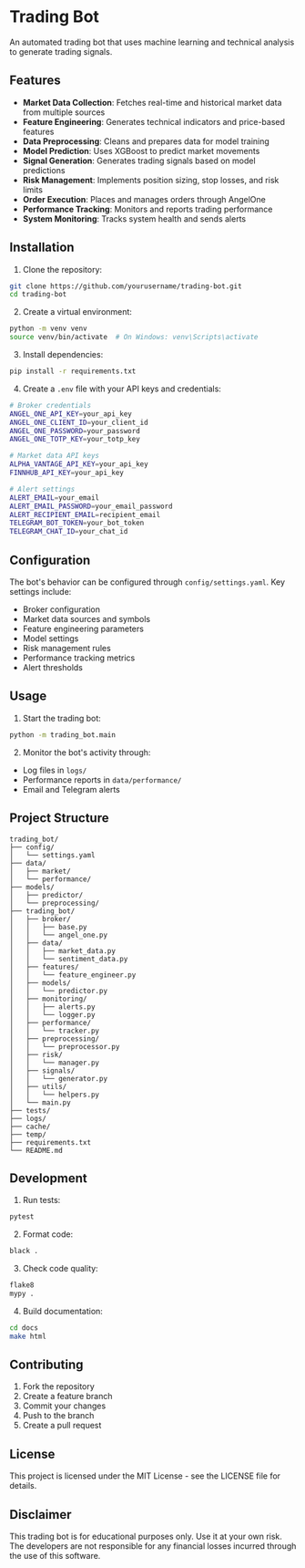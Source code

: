 # Trading Bot

An automated trading bot that uses machine learning and technical analysis to generate trading signals.

## Features

- **Market Data Collection**: Fetches real-time and historical market data from multiple sources
- **Feature Engineering**: Generates technical indicators and price-based features
- **Data Preprocessing**: Cleans and prepares data for model training
- **Model Prediction**: Uses XGBoost to predict market movements
- **Signal Generation**: Generates trading signals based on model predictions
- **Risk Management**: Implements position sizing, stop losses, and risk limits
- **Order Execution**: Places and manages orders through AngelOne
- **Performance Tracking**: Monitors and reports trading performance
- **System Monitoring**: Tracks system health and sends alerts

## Installation

1. Clone the repository:
```bash
git clone https://github.com/yourusername/trading-bot.git
cd trading-bot
```

2. Create a virtual environment:
```bash
python -m venv venv
source venv/bin/activate  # On Windows: venv\Scripts\activate
```

3. Install dependencies:
```bash
pip install -r requirements.txt
```

4. Create a `.env` file with your API keys and credentials:
```bash
# Broker credentials
ANGEL_ONE_API_KEY=your_api_key
ANGEL_ONE_CLIENT_ID=your_client_id
ANGEL_ONE_PASSWORD=your_password
ANGEL_ONE_TOTP_KEY=your_totp_key

# Market data API keys
ALPHA_VANTAGE_API_KEY=your_api_key
FINNHUB_API_KEY=your_api_key

# Alert settings
ALERT_EMAIL=your_email
ALERT_EMAIL_PASSWORD=your_email_password
ALERT_RECIPIENT_EMAIL=recipient_email
TELEGRAM_BOT_TOKEN=your_bot_token
TELEGRAM_CHAT_ID=your_chat_id
```

## Configuration

The bot's behavior can be configured through `config/settings.yaml`. Key settings include:

- Broker configuration
- Market data sources and symbols
- Feature engineering parameters
- Model settings
- Risk management rules
- Performance tracking metrics
- Alert thresholds

## Usage

1. Start the trading bot:
```bash
python -m trading_bot.main
```

2. Monitor the bot's activity through:
- Log files in `logs/`
- Performance reports in `data/performance/`
- Email and Telegram alerts

## Project Structure

```
trading_bot/
├── config/
│   └── settings.yaml
├── data/
│   ├── market/
│   └── performance/
├── models/
│   ├── predictor/
│   └── preprocessing/
├── trading_bot/
│   ├── broker/
│   │   ├── base.py
│   │   └── angel_one.py
│   ├── data/
│   │   ├── market_data.py
│   │   └── sentiment_data.py
│   ├── features/
│   │   └── feature_engineer.py
│   ├── models/
│   │   └── predictor.py
│   ├── monitoring/
│   │   ├── alerts.py
│   │   └── logger.py
│   ├── performance/
│   │   └── tracker.py
│   ├── preprocessing/
│   │   └── preprocessor.py
│   ├── risk/
│   │   └── manager.py
│   ├── signals/
│   │   └── generator.py
│   ├── utils/
│   │   └── helpers.py
│   └── main.py
├── tests/
├── logs/
├── cache/
├── temp/
├── requirements.txt
└── README.md
```

## Development

1. Run tests:
```bash
pytest
```

2. Format code:
```bash
black .
```

3. Check code quality:
```bash
flake8
mypy .
```

4. Build documentation:
```bash
cd docs
make html
```

## Contributing

1. Fork the repository
2. Create a feature branch
3. Commit your changes
4. Push to the branch
5. Create a pull request

## License

This project is licensed under the MIT License - see the LICENSE file for details.

## Disclaimer

This trading bot is for educational purposes only. Use it at your own risk. The developers are not responsible for any financial losses incurred through the use of this software. 
